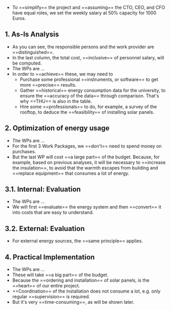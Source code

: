 - To ==simplify== the project and ==assuming== the CTO, CEO, and CFO have equal roles, we set the weekly salary at 50% capacity for 1000 Euros. 


## 1. As-Is Analysis 
- As you can see, the responsible persons and the work provider are ==distinguished==. 
- In the last column, the total cost, ==inclusive== of personnel salary, will be computed. 
- The WPs are ... 
- In order to ==achieve== these, we may need to 
	- Purchase some professional ==instruments, or software== to get more ==precise== results. 
	- Gather ==historical== energy consumption data for the university, to ensure the ==accuracy of the data== through comparison. That's why ==THU== is also in the table. 
	- Hire some ==professionals== to do, for example, a survey of the rooftop, to deduce the ==feasibility== of installing solar panels. 

## 2. Optimization of energy usage 
- The WPs are ... 
- For the first 3 Work Packages, we ==don't== need to spend money on purchases. 
- But the last WP will cost ==a large part== of the budget. Because, for example, based on previous analyses, it will be necessary to ==increase the insulation==, to avoid that the warmth escapes from building and ==replace equipment== that consumes a lot of energy. 

## 3.1. Internal: Evaluation 
- The WPs are ... 
- We will first ==evaluate== the energy system and then ==convert== it into costs that are easy to understand. 

## 3.2. External: Evaluation 
- For external energy sources, the ==same principle== applies. 

## 4. Practical Implementation 
- The WPs are ... 
- These will take ==a big part== of the budget. 
- Because the ==ordering and installation== of solar panels, is the ==heart== of our entire project. 
- ==Coordination== of the installation does not consume a lot, e.g. only regular ==supervision== is required. 
- But it's very ==time-consuming==, as will be shown later. 